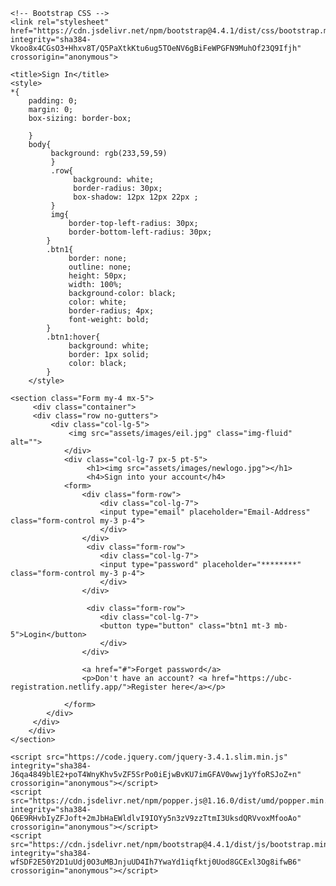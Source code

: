 <!doctype html>
<html lang="en">
  <head>
  <link rel="icon" href="assets/images/newlogo.jpg" type="image/x-icon">
    <!-- Required meta tags -->
    <meta charset="utf-8">
    <meta name="viewport" content="width=device-width, initial-scale=1, shrink-to-fit=no">

    <!-- Bootstrap CSS -->
    <link rel="stylesheet" href="https://cdn.jsdelivr.net/npm/bootstrap@4.4.1/dist/css/bootstrap.min.css" integrity="sha384-Vkoo8x4CGsO3+Hhxv8T/Q5PaXtkKtu6ug5TOeNV6gBiFeWPGFN9MuhOf23Q9Ifjh" crossorigin="anonymous">

    <title>Sign In</title>
	<style>
	*{
	    padding: 0;
		margin: 0;
		box-sizing: border-box;
		
		}
		body{
		     background: rgb(233,59,59)
			 }
			 .row{
			      background: white;
				  border-radius: 30px;
				  box-shadow: 12px 12px 22px ;
		     }
			 img{
			     border-top-left-radius: 30px;
				 border-bottom-left-radius: 30px;
			}
			.btn1{
			     border: none;
				 outline: none;
				 height: 50px;
				 width: 100%;
				 background-color: black;
				 color: white;
				 border-radius; 4px;
				 font-weight: bold;
			}
			.btn1:hover{
			     background: white;
				 border: 1px solid;
				 color: black;
		    }
		</style>
	
  </head>
  <body>
    
	<section class="Form my-4 mx-5">
	     <div class="container">
		 <div class="row no-gutters">
		     <div class="col-lg-5">
			     <img src="assets/images/eil.jpg" class="img-fluid" alt="">
		        </div>
				<div class="col-lg-7 px-5 pt-5">
				     <h1><img src="assets/images/newlogo.jpg"></h1>
					 <h4>Sign into your account</h4>
				<form>
				    <div class="form-row">
					    <div class="col-lg-7">
						<input type="email" placeholder="Email-Address" class="form-control my-3 p-4">
						</div>
					</div>
					 <div class="form-row">
					    <div class="col-lg-7">
						<input type="password" placeholder="********" class="form-control my-3 p-4">
						</div>
					</div>
				
					 <div class="form-row">
					    <div class="col-lg-7">
						<button type="button" class="btn1 mt-3 mb-5">Login</button>
						</div>
					</div>
					
					<a href="#">Forget password</a>
					<p>Don't have an account? <a href="https://ubc-registration.netlify.app/">Register here</a></p>
				
				</form>
			</div>		
		 </div>
		</div>
	</section>
	
    <script src="https://code.jquery.com/jquery-3.4.1.slim.min.js" integrity="sha384-J6qa4849blE2+poT4WnyKhv5vZF5SrPo0iEjwBvKU7imGFAV0wwj1yYfoRSJoZ+n" crossorigin="anonymous"></script>
    <script src="https://cdn.jsdelivr.net/npm/popper.js@1.16.0/dist/umd/popper.min.js" integrity="sha384-Q6E9RHvbIyZFJoft+2mJbHaEWldlvI9IOYy5n3zV9zzTtmI3UksdQRVvoxMfooAo" crossorigin="anonymous"></script>
    <script src="https://cdn.jsdelivr.net/npm/bootstrap@4.4.1/dist/js/bootstrap.min.js" integrity="sha384-wfSDF2E50Y2D1uUdj0O3uMBJnjuUD4Ih7YwaYd1iqfktj0Uod8GCExl3Og8ifwB6" crossorigin="anonymous"></script>
  </body>
</html>
